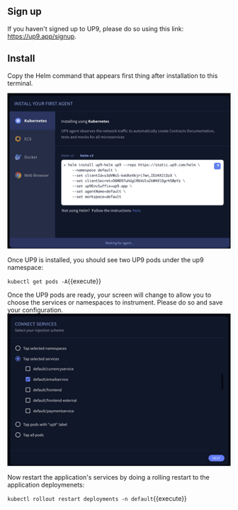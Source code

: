 ## Sign up

If you haven't signed up to UP9, please do so using this link: https://up9.app/signup.

## Install

Copy the Helm command that appears first thing after installation to this terminal. 

![Helm command](./assets/helm.png)

Once UP9 is installed, you should see two UP9 pods under the up9 namespace:

`kubectl get pods -A`{{execute}}

Once the UP9 pods are ready, your screen will change to allow you to choose the services or namespaces to instrument. Please do so and save your configuration.
![Service selection](./assets/services.png)

Now restart the application's services by doing a rolling restart to the application deploymenets:

`kubectl rollout restart deployments -n default`{{execute}}
